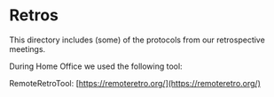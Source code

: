 # Retros

This directory includes (some) of the protocols from our retrospective meetings. 

During Home Office we used the following tool:

RemoteRetroTool: [https://remoteretro.org/](https://remoteretro.org/)